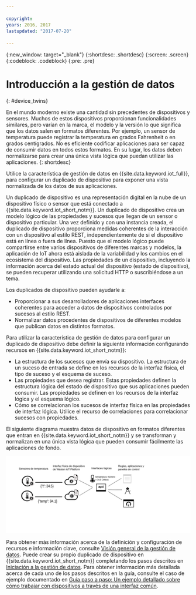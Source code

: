 ```yaml
---

copyright:
years: 2016, 2017
lastupdated: "2017-07-20"

---
```


{:new_window: target="\_blank"}
{:shortdesc: .shortdesc}
{:screen: .screen}
{:codeblock: .codeblock}
{:pre: .pre}

# Introducción a la gestión de datos
{: #device_twins}

En el mundo moderno existe una cantidad sin precedentes de dispositivos y sensores. Muchos de estos dispositivos proporcionan funcionalidades similares, pero varían en la marca, el modelo y la versión lo que significa que los datos salen en formatos diferentes. Por ejemplo, un sensor de temperatura puede registrar la temperatura en grados Fahrenheit o en grados centígrados. No es eficiente codificar aplicaciones para ser capaz de consumir datos en todos estos formatos. En su lugar, los datos deben normalizarse para crear una única vista lógica que puedan utilizar las aplicaciones.
{: shortdesc}

Utilice la característica de gestión de datos en {{site.data.keyword.iot_full}}, para configurar un duplicado de dispositivo para exponer una vista normalizada de los datos de sus aplicaciones.

Un duplicado de dispositivo es una representación digital en la nube de un dispositivo físico o sensor que está conectado a {{site.data.keyword.iot_short_notm}}. Un duplicado de dispositivo crea un modelo lógico de las propiedades y sucesos que llegan de un sensor o dispositivo particular. Una vez definido y con una instancia creada, el duplicado de dispositivo proporciona medidas coherentes de la interacción con un dispositivo al estilo REST, independientemente de si el dispositivo está en línea o fuera de línea. Puesto que el modelo lógico puede compartirse entre varios dispositivos de diferentes marcas y modelos, la aplicación de IoT ahora está aislada de la variabilidad y los cambios en el ecosistema del dispositivo. Las propiedades de un dispositivo, incluyendo la información acerca del estado actual del dispositivo (estado de dispositivo), se pueden recuperar utilizando una solicitud HTTP o suscribiéndose a un tema.

Los duplicados de dispositivo pueden ayudarle a:
- Proporcionar a sus desarrolladores de aplicaciones interfaces coherentes para acceder a datos de dispositivos controlados por sucesos al estilo REST.
- Normalizar datos procedentes de dispositivos de diferentes modelos que publican datos en distintos formatos.

Para utilizar la característica de gestión de datos para configurar un duplicado de dispositivo debe definir la siguiente información configurando recursos en {{site.data.keyword.iot_short_notm}}:
- La estructura de los sucesos que envía su dispositivo. La estructura de un suceso de entrada se define en los recursos de la interfaz física, el tipo de suceso y el esquema de suceso. 
- Las propiedades que desea registrar. Estas propiedades definen la estructura lógica del estado de dispositivo que sus aplicaciones pueden consumir. Las propiedades se definen en los recursos de la interfaz lógica y el esquema lógico.
- Cómo se correlacionan los sucesos de interfaz física en las propiedades de interfaz lógica. Utilice el recurso de correlaciones para correlacionar sucesos con propiedades.

El siguiente diagrama muestra datos de dispositivo en formatos diferentes que entran en {{site.data.keyword.iot_short_notm}} y se transforman y normalizan en una única vista lógica que pueden consumir fácilmente las aplicaciones de fondo.  

![Visión general de la gestión de datos en {{site.data.keyword.iot_short_notm}}.](images/ga_im_resources_overview.svg "Visión general de la gestión de datos en {{site.data.keyword.iot_short_notm}}")

Para obtener más información acerca de la definición y configuración de recursos e información clave, consulte [Visión general de la gestión de datos](ga_im_definitions.html). Puede crear su propio duplicado de dispositivo en {{site.data.keyword.iot_short_notm}} completando los pasos descritos en [Iniciación a la gestión de datos](ga_im_example.html). Para obtener información más detallada acerca de cada uno de los pasos descritos en la guía, consulte el caso de ejemplo documentado en [Guía paso a paso: Un ejemplo detallado sobre cómo trabajar con dispositivos a través de una interfaz común](ga_im_index_scenario.html#scenario). 
